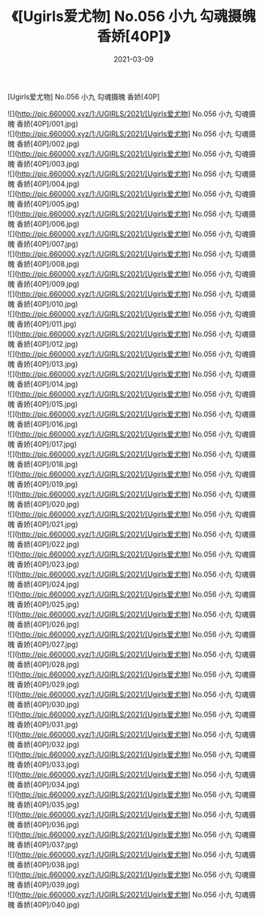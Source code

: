 ﻿---
layout: post
title:  《[Ugirls爱尤物] No.056 小九 勾魂摄魄 香娇[40P]》
date:   2021-03-09
img: http://pic.660000.xyz/1:/UGIRLS/2021/[Ugirls爱尤物] No.056 小九 勾魂摄魄 香娇[40P]/000.jpg
categories: [美女, 清纯, 唯美]
---

[Ugirls爱尤物] No.056 小九 勾魂摄魄 香娇[40P]

  ![](http://pic.660000.xyz/1:/UGIRLS/2021/[Ugirls爱尤物] No.056 小九 勾魂摄魄 香娇[40P]/001.jpg) <br> ![](http://pic.660000.xyz/1:/UGIRLS/2021/[Ugirls爱尤物] No.056 小九 勾魂摄魄 香娇[40P]/002.jpg) <br> ![](http://pic.660000.xyz/1:/UGIRLS/2021/[Ugirls爱尤物] No.056 小九 勾魂摄魄 香娇[40P]/003.jpg) <br> ![](http://pic.660000.xyz/1:/UGIRLS/2021/[Ugirls爱尤物] No.056 小九 勾魂摄魄 香娇[40P]/004.jpg) <br> ![](http://pic.660000.xyz/1:/UGIRLS/2021/[Ugirls爱尤物] No.056 小九 勾魂摄魄 香娇[40P]/005.jpg) <br> ![](http://pic.660000.xyz/1:/UGIRLS/2021/[Ugirls爱尤物] No.056 小九 勾魂摄魄 香娇[40P]/006.jpg) <br> ![](http://pic.660000.xyz/1:/UGIRLS/2021/[Ugirls爱尤物] No.056 小九 勾魂摄魄 香娇[40P]/007.jpg) <br> ![](http://pic.660000.xyz/1:/UGIRLS/2021/[Ugirls爱尤物] No.056 小九 勾魂摄魄 香娇[40P]/008.jpg) <br> ![](http://pic.660000.xyz/1:/UGIRLS/2021/[Ugirls爱尤物] No.056 小九 勾魂摄魄 香娇[40P]/009.jpg) <br> ![](http://pic.660000.xyz/1:/UGIRLS/2021/[Ugirls爱尤物] No.056 小九 勾魂摄魄 香娇[40P]/010.jpg) <br> ![](http://pic.660000.xyz/1:/UGIRLS/2021/[Ugirls爱尤物] No.056 小九 勾魂摄魄 香娇[40P]/011.jpg) <br> ![](http://pic.660000.xyz/1:/UGIRLS/2021/[Ugirls爱尤物] No.056 小九 勾魂摄魄 香娇[40P]/012.jpg) <br> ![](http://pic.660000.xyz/1:/UGIRLS/2021/[Ugirls爱尤物] No.056 小九 勾魂摄魄 香娇[40P]/013.jpg) <br> ![](http://pic.660000.xyz/1:/UGIRLS/2021/[Ugirls爱尤物] No.056 小九 勾魂摄魄 香娇[40P]/014.jpg) <br> ![](http://pic.660000.xyz/1:/UGIRLS/2021/[Ugirls爱尤物] No.056 小九 勾魂摄魄 香娇[40P]/015.jpg) <br> ![](http://pic.660000.xyz/1:/UGIRLS/2021/[Ugirls爱尤物] No.056 小九 勾魂摄魄 香娇[40P]/016.jpg) <br> ![](http://pic.660000.xyz/1:/UGIRLS/2021/[Ugirls爱尤物] No.056 小九 勾魂摄魄 香娇[40P]/017.jpg) <br> ![](http://pic.660000.xyz/1:/UGIRLS/2021/[Ugirls爱尤物] No.056 小九 勾魂摄魄 香娇[40P]/018.jpg) <br> ![](http://pic.660000.xyz/1:/UGIRLS/2021/[Ugirls爱尤物] No.056 小九 勾魂摄魄 香娇[40P]/019.jpg) <br> ![](http://pic.660000.xyz/1:/UGIRLS/2021/[Ugirls爱尤物] No.056 小九 勾魂摄魄 香娇[40P]/020.jpg) <br> ![](http://pic.660000.xyz/1:/UGIRLS/2021/[Ugirls爱尤物] No.056 小九 勾魂摄魄 香娇[40P]/021.jpg) <br> ![](http://pic.660000.xyz/1:/UGIRLS/2021/[Ugirls爱尤物] No.056 小九 勾魂摄魄 香娇[40P]/022.jpg) <br> ![](http://pic.660000.xyz/1:/UGIRLS/2021/[Ugirls爱尤物] No.056 小九 勾魂摄魄 香娇[40P]/023.jpg) <br> ![](http://pic.660000.xyz/1:/UGIRLS/2021/[Ugirls爱尤物] No.056 小九 勾魂摄魄 香娇[40P]/024.jpg) <br> ![](http://pic.660000.xyz/1:/UGIRLS/2021/[Ugirls爱尤物] No.056 小九 勾魂摄魄 香娇[40P]/025.jpg) <br> ![](http://pic.660000.xyz/1:/UGIRLS/2021/[Ugirls爱尤物] No.056 小九 勾魂摄魄 香娇[40P]/026.jpg) <br> ![](http://pic.660000.xyz/1:/UGIRLS/2021/[Ugirls爱尤物] No.056 小九 勾魂摄魄 香娇[40P]/027.jpg) <br> ![](http://pic.660000.xyz/1:/UGIRLS/2021/[Ugirls爱尤物] No.056 小九 勾魂摄魄 香娇[40P]/028.jpg) <br> ![](http://pic.660000.xyz/1:/UGIRLS/2021/[Ugirls爱尤物] No.056 小九 勾魂摄魄 香娇[40P]/029.jpg) <br> ![](http://pic.660000.xyz/1:/UGIRLS/2021/[Ugirls爱尤物] No.056 小九 勾魂摄魄 香娇[40P]/030.jpg) <br> ![](http://pic.660000.xyz/1:/UGIRLS/2021/[Ugirls爱尤物] No.056 小九 勾魂摄魄 香娇[40P]/031.jpg) <br> ![](http://pic.660000.xyz/1:/UGIRLS/2021/[Ugirls爱尤物] No.056 小九 勾魂摄魄 香娇[40P]/032.jpg) <br> ![](http://pic.660000.xyz/1:/UGIRLS/2021/[Ugirls爱尤物] No.056 小九 勾魂摄魄 香娇[40P]/033.jpg) <br> ![](http://pic.660000.xyz/1:/UGIRLS/2021/[Ugirls爱尤物] No.056 小九 勾魂摄魄 香娇[40P]/034.jpg) <br> ![](http://pic.660000.xyz/1:/UGIRLS/2021/[Ugirls爱尤物] No.056 小九 勾魂摄魄 香娇[40P]/035.jpg) <br> ![](http://pic.660000.xyz/1:/UGIRLS/2021/[Ugirls爱尤物] No.056 小九 勾魂摄魄 香娇[40P]/036.jpg) <br> ![](http://pic.660000.xyz/1:/UGIRLS/2021/[Ugirls爱尤物] No.056 小九 勾魂摄魄 香娇[40P]/037.jpg) <br> ![](http://pic.660000.xyz/1:/UGIRLS/2021/[Ugirls爱尤物] No.056 小九 勾魂摄魄 香娇[40P]/038.jpg) <br> ![](http://pic.660000.xyz/1:/UGIRLS/2021/[Ugirls爱尤物] No.056 小九 勾魂摄魄 香娇[40P]/039.jpg) <br> ![](http://pic.660000.xyz/1:/UGIRLS/2021/[Ugirls爱尤物] No.056 小九 勾魂摄魄 香娇[40P]/040.jpg) <br>